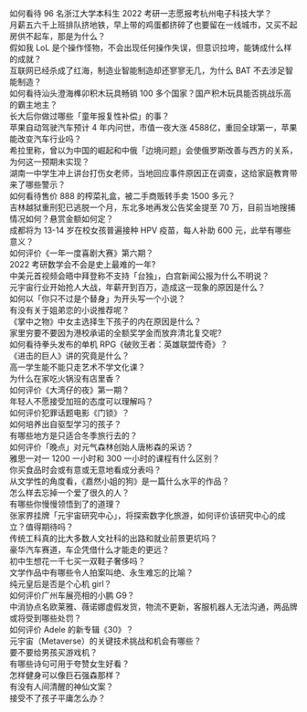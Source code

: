 如何看待 96 名浙江大学本科生 2022 考研一志愿报考杭州电子科技大学？  
月薪五六千上班排队挤地铁，早上带的鸡蛋都挤碎了也要留在一线城市，又买不起房供不起车，那是为什么？  
假如我 LoL 是个操作怪物，不会出现任何操作失误，但意识拉垮，能铸成什么样的成就？  
互联网已经杀成了红海，制造业智能制造却还寥寥无几，为什么 BAT 不去涉足智能制造？  
如何看待汕头澄海榫卯积木玩具畅销 100 多个国家？国产积木玩具能否挑战乐高的霸主地主？  
长大后你做过哪些「童年报复性补偿」的事？  
苹果自动驾驶汽车预计 4 年内问世，市值一夜大涨 4588 ​亿，重回全球第一，苹果能改变汽车行业吗？  
希拉里称，曾以为中国的崛起和中俄「边境问题」会使俄罗斯改善与西方的关系，为何这一预期未实现？  
湖南一中学生冲上讲台打伤女老师，当地回应事件原因正在调查，这给家庭教育带来了哪些警示？  
如何看待售价 888 的榨菜礼盒，被二手商贩转手卖 1500 多元？  
吉林越狱重刑犯已逃脱一个月，东北多地再发公告奖金提至 70 万，目前当地搜捕情况如何？悬赏金额如何定？  
成都将为 13-14 岁在校女孩普遍接种 HPV 疫苗，每人补助 600 元，此举有哪些意义？  
如何评价《一年一度喜剧大赛》第六期？  
2022 考研数学会不会是史上最难的一年?  
中美元首视频会晤中拜登称不支持「台独」，白宫新闻公报为什么不明说？  
元宇宙行业开始抢人大战，年薪开到百万，造成这一现象的原因是什么？  
如何以「你只不过是个替身」为开头写一个小说？  
有没有关于姐弟恋的小说推荐呢？  
《掌中之物》中女主选择生下孩子的内在原因是什么？  
家里穷要不要因为港校承诺的全额奖学金而放弃清北复交呢?  
如何看待拳头发布的单机 RPG《破败王者：英雄联盟传奇》？  
《进击的巨人》讲的究竟是什么？  
高一学生能不能只走艺术不学文化课？  
为什么在家吃火锅没有店里香？  
如何评价《大湾仔的夜》第一期？  
年轻人不愿接受加班的态度可以理解吗？  
如何评价犯罪话题电影《门锁》？  
如何培养出自驱型学习的孩子？  
有哪些地方是只适合冬季旅行去的？  
如何评价「晚点」对元气森林创始人唐彬森的采访？  
雅思一对一 1200 一小时和 300 一小时的课程有什么区别？  
你买食品时会或有意或无意地看成分表吗？  
从文学性的角度看，《嘉然小姐的狗》是一篇什么水平的作品？  
怎么样去忘掉一个爱了很久的人？  
有哪些你慢慢领悟到了的道理？  
张家界挂牌「元宇宙研究中心」，将探索数字化旅游，如何评价该研究中心的成立？值得期待吗？  
传统工科真的比大多数人文社科的出路和就业前景更坑吗？  
豪华汽车赛道，车企凭借什么才能走的更远？  
初中生想花一千七买一双鞋子奢侈吗？  
文学作品中有哪些令人拍案叫绝、永生难忘的比喻？  
纯元皇后是否是个心机 girl？  
如何评价广州车展亮相的小鹏 G9？  
中消协点名欧莱雅、薇诺娜虚假发货，物流不更新，客服机器人无法沟通，两品牌或将受到哪些处罚？  
如何评价 Adele 的新专辑《30》？  
元宇宙（Metaverse）的关键技术挑战和机会有哪些？  
要不要给男孩买游戏机？  
有哪些诗句可用于夸赞女生好看？  
怎样健身可以像巨石强森那样？  
有没有人间清醒的神仙文案？  
接受不了孩子平庸怎么办？  
